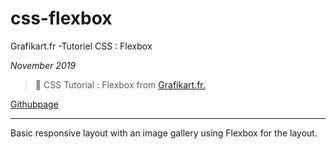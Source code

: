 # css-flexbox
Grafikart.fr -Tutoriel CSS : Flexbox

*November 2019*

> 🔨 CSS Tutorial : Flexbox from [Grafikart.fr.](https://www.youtube.com/watch?v=LNqBKTeeiWo)

[Githubpage](https://raigyo.github.io/css-flexbox/)


* * *

Basic responsive layout with an image gallery using Flexbox for the layout.
